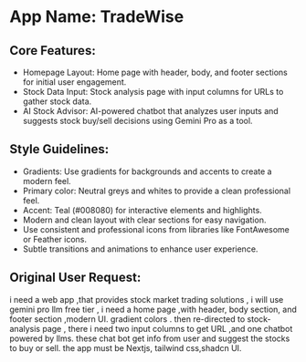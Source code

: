 # **App Name**: TradeWise

## Core Features:

- Homepage Layout: Home page with header, body, and footer sections for initial user engagement.
- Stock Data Input: Stock analysis page with input columns for URLs to gather stock data.
- AI Stock Advisor: AI-powered chatbot that analyzes user inputs and suggests stock buy/sell decisions using Gemini Pro as a tool.

## Style Guidelines:

- Gradients: Use gradients for backgrounds and accents to create a modern feel.
- Primary color: Neutral greys and whites to provide a clean professional feel.
- Accent: Teal (#008080) for interactive elements and highlights.
- Modern and clean layout with clear sections for easy navigation.
- Use consistent and professional icons from libraries like FontAwesome or Feather icons.
- Subtle transitions and animations to enhance user experience.

## Original User Request:
i need a web app ,that provides stock market trading solutions , i will use gemini pro llm free tier , i need a home page ,with header, body section, and footer section ,modern UI. gradient colors . then re-directed to stock-analysis page , there i need two input columns to get URL ,and one chatbot powered by llms. these chat bot get info from user and suggest the stocks to buy or sell. 
the app must be Nextjs, tailwind css,shadcn UI.
  